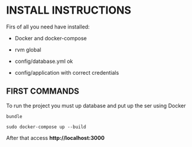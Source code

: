 # INSTALL INSTRUCTIONS

Firs of all you need have installed:

 * Docker and docker-compose

 * rvm global

 * config/database.yml ok

 * config/application with correct credentials

## FIRST COMMANDS

To run the project you must up database and put up the ser using Docker

```bundle```

```sudo docker-compose up --build```

After that access **http://localhost:3000**